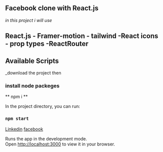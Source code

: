 ## Facebook clone with React.js

_in this project i will use_
## **React.js - Framer-motion - tailwind -React icons - prop types -ReactRouter**

## Available Scripts

_download the project then
### install node packeges
** npm i **

In the project directory, you can run:

### `npm start`


[Linkedin](https://www.linkedin.com/in/ahmed-ayad-968208196/)
[facebook](https://www.facebook.com/a7medeo)

Runs the app in the development mode.\
Open [http://localhost:3000](http://localhost:3000) to view it in your browser.
